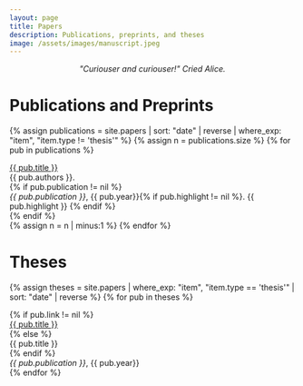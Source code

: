 ```yaml
---
layout: page
title: Papers
description: Publications, preprints, and theses
image: /assets/images/manuscript.jpeg
---
```



<div class='papers'>
  <p style="text-align: center">
    <em>"Curiouser and curiouser!" Cried Alice.</em>
  </p>

  <h1>Publications and Preprints</h1>

  {% assign publications = site.papers | sort: "date" | reverse | where_exp: "item", "item.type != 'thesis'" %}
  {% assign n = publications.size %}
  {% for pub in publications %}
  <div class="pubitem">
    <div class="pubtitle"><a href='{{ pub.link }}'>{{ pub.title }}</a></div>
    <div class="pubauthors">{{ pub.authors }}. 
    </div>
    {% if pub.publication != nil %}
      <div class="pubinfo">
        <em>{{ pub.publication }}</em>, {{ pub.year}}{% if pub.highlight != nil %}. <span id='highlight'>{{ pub.highlight }}</span> {% endif %}
      </div>
    {% endif %}
  </div>
  {% assign n = n | minus:1 %}
  {% endfor %}

  <h1>Theses</h1>

  {% assign theses = site.papers | where_exp: "item", "item.type == 'thesis'" | sort: "date" | reverse %}
  {% for pub in theses %}
  <div class="pubitem">
    {% if pub.link != nil %}
      <div class="pubtitle"><a href='{{ pub.link }}'>{{ pub.title }}</a></div>
    {% else %}
      <div class="pubtitle">{{ pub.title }}</div>
    {% endif %}
    <div class="pubinfo"><em>{{ pub.publication }}</em>, {{ pub.year}}</div>
  </div>
  {% endfor %}

</div>